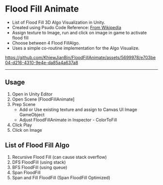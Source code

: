 # Flood Fill Animate
 - List of Flood Fill 3D Algo Visualization in Unity.
 - Created using Psudo Code Reference: [From Wikipedia](https://en.wikipedia.org/wiki/Flood_fill)
 - Assign texture to Image, run and click on image in game to activate flood fill
 - Choose between 4 Flood FillAlgo.
 - Uses a simple co-routine implementation for the Algo Visualize.

https://github.com/KhiewJianBin/FloodFillAnimate/assets/5699978/e703be04-d216-4310-9e4e-da85a4a637a8

--------------
## Usage
1. Open in Unity Editor
2. Open Scene [FloodFillAnimate]
3. Prep Scene
   - Add or Use existing texture and assign to Canvas UI Image GameObject
   - Adjust FloodFillAnimate in Inspector - ColorToFill
5. Click Play
6. Click on Image

## List of Flood Fill Algo
1. Recursive Flood Fill (can cause stack overflow)
2. DFS FloodFill (using stack)
2. BFS FloodFill (using queue)
3. Span FloodFill
4. Span and Fill FloodFill (Span FloodFill Optimized)
